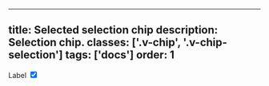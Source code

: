 <!--
 *              Copyright (c) 2025 Visa, Inc.
 *
 * Licensed under the Apache License, Version 2.0 (the "License");
 * you may not use this file except in compliance with the License.
 * You may obtain a copy of the License at
 *
 *         http://www.apache.org/licenses/LICENSE-2.0
 *
 * Unless required by applicable law or agreed to in writing, software
 * distributed under the License is distributed on an "AS IS" BASIS,
 * WITHOUT WARRANTIES OR CONDITIONS OF ANY KIND, either express or implied.
 * See the License for the specific language governing permissions and
 * limitations under the License.
 *
 -->
---
title: Selected selection chip
description: Selection chip. 
classes: ['.v-chip', '.v-chip-selection']
tags: ['docs']
order: 1
---

<label class="v-chip v-chip-selection v-label v-gap-6" for="selection-chip-selected">
  Label
  <input checked="" class="v-checkbox" id="selection-chip-selected" type="checkbox"/>
</label>
